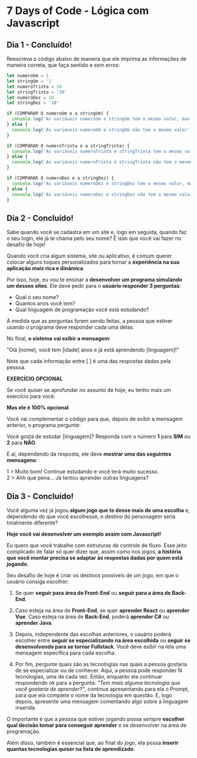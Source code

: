 # 7 Days of Code - Lógica com Javascript

## Dia 1 - Concluído!
Reescreva o código abaixo de maneira que ele imprima as informações de maneira correta, que faça sentido e sem erros:

```javascript
let numeroUm = 1
let stringUm = '1'
let numeroTrinta = 30
let stringTrinta = '30'
let numeroDez = 10
let stringDez = '10'

if (COMPARAR O numeroUm e a stringUm) {
  console.log('As variáveis numeroUm e stringUm tem o mesmo valor, mas tipos diferentes')
} else {
  console.log('As variáveis numeroUm e stringUm não tem o mesmo valor')
}

if (COMPARAR O numeroTrinta e a stringTrinta) {
  console.log('As variáveis numeroTrinta e stringTrinta tem o mesmo valor e mesmo tipo')
} else {
  console.log('As variáveis numeroTrinta e stringTrinta não tem o mesmo tipo')
}

if (COMPARAR O numeroDez e a stringDez) {
  console.log('As variáveis numeroDez e stringDez tem o mesmo valor, mas tipos diferentes')
} else {
  console.log('As variáveis numeroDez e stringDez não tem o mesmo valor')
}
```

## Dia 2 - Concluído!
Sabe quando você se cadastra em um site e, logo em seguida, quando faz o seu login, ele já te chama pelo seu nome? É isso que você vai fazer no desafio de hoje!

Quando você cria algum sistema, site ou aplicativo, é comum querer colocar alguns toques personalizados para tornar a **experiência na sua aplicação mais rica e dinâmica**.

Por isso, hoje, eu vou te ensinar a **desenvolver um programa simulando um desses sites**. Ele deve pedir para o **usuário responder 3 perguntas**:

- Qual o seu nome?
- Quantos anos você tem?
- Qual linguagem de programação você está estudando?

À medida que as perguntas forem sendo feitas, a pessoa que estiver usando o programa deve responder cada uma delas.

No final, **o sistema vai exibir a mensagem**:

"Olá [nome], você tem [idade] anos e já está aprendendo [linguagem]!"

Note que cada informação entre [ ] é uma das respostas dadas pela pessoa. 


**EXERCÍCIO OPCIONAL**


Se você quiser se aprofundar no assunto de hoje, eu tenho mais um exercício para você.

**Mas ele é 100% opcional**.

Você vai complementar o código para que, depois de exibir a mensagem anterior, o programa pergunte:

Você gosta de estudar [linguagem]? Responda com o número **1** para **SIM** ou **2** para **NÃO**.

E aí, dependendo da resposta, ele deve **mostrar uma das seguintes mensagens**:

1 > Muito bom! Continue estudando e você terá muito sucesso.<br>
2 > Ahh que pena... Já tentou aprender outras linguagens?

## Dia 3 - Concluído!
Você alguma vez já jogou **algum jogo que te desse mais de uma escolha** e, dependendo do que você escolhesse, o destino do personagem seria totalmente diferente?

**Hoje você vai desenvolver um exemplo assim com Javascript!**

Eu quero que você trabalhe com estruturas de controle de fluxo. Esse jeito complicado de falar só quer dizer que, assim como nos jogos, **a história que você montar precisa se adaptar às respostas dadas por quem está jogando**.

Seu desafio de hoje é criar os destinos possíveis de um jogo, em que o usuário consiga escolher:

1. Se quer **seguir para área de Front-End** ou **seguir para a área de Back-End**.

2. Caso esteja na área de **Front-End**, se quer **aprender React** ou **aprender Vue**. Caso esteja na área de **Back-End**, poderá **aprender C#** ou **aprender Java**.

3. Depois, independente das escolhas anteriores, o usuário poderá escolher entre **seguir se especializando na área escolhida** ou **seguir se desenvolvendo para se tornar Fullstack**. Você deve exibir na tela uma mensagem específica para cada escolha.

4. Por fim, pergunte quais são as tecnologias nas quais a pessoa gostaria de se especializar ou de conhecer. Aqui, a pessoa pode responder N tecnologias, uma de cada vez. Então, enquanto ela continuar respondendo ok para a pergunta: *"Tem mais alguma tecnologia que você gostaria de aprender?"*, continue apresentando para ela o Prompt, para que ela complete o nome da tecnologia em questão. E, logo depois, apresente uma mensagem comentando algo sobre a linguagem inserida.

O importante é que a pessoa que estiver jogando possa sempre **escolher qual decisão tomar para conseguir aprender** e se desenvolver na área de programação.

Além disso, também é essencial que, ao final do jogo, ela possa **inserir quantas tecnologias quiser na lista de aprendizado**. 